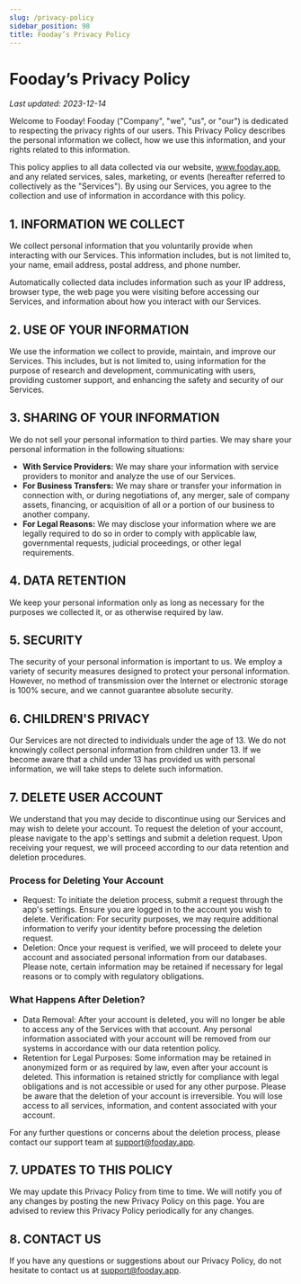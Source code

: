 ```yaml
---
slug: /privacy-policy
sidebar_position: 98
title: Fooday’s Privacy Policy
---
```


# Fooday’s Privacy Policy

_Last updated: 2023-12-14_

Welcome to Fooday! Fooday ("Company", "we", "us", or "our") is dedicated to respecting the privacy rights of our users. This Privacy Policy describes the personal information we collect, how we use this information, and your rights related to this information.

This policy applies to all data collected via our website, www.fooday.app, and any related services, sales, marketing, or events (hereafter referred to collectively as the "Services"). By using our Services, you agree to the collection and use of information in accordance with this policy.

## 1. INFORMATION WE COLLECT

We collect personal information that you voluntarily provide when interacting with our Services. This information includes, but is not limited to, your name, email address, postal address, and phone number.

Automatically collected data includes information such as your IP address, browser type, the web page you were visiting before accessing our Services, and information about how you interact with our Services.

## 2. USE OF YOUR INFORMATION

We use the information we collect to provide, maintain, and improve our Services. This includes, but is not limited to, using information for the purpose of research and development, communicating with users, providing customer support, and enhancing the safety and security of our Services.

## 3. SHARING OF YOUR INFORMATION

We do not sell your personal information to third parties. We may share your personal information in the following situations:

- **With Service Providers:** We may share your information with service providers to monitor and analyze the use of our Services.
- **For Business Transfers:** We may share or transfer your information in connection with, or during negotiations of, any merger, sale of company assets, financing, or acquisition of all or a portion of our business to another company.
- **For Legal Reasons:** We may disclose your information where we are legally required to do so in order to comply with applicable law, governmental requests, judicial proceedings, or other legal requirements.

## 4. DATA RETENTION

We keep your personal information only as long as necessary for the purposes we collected it, or as otherwise required by law.

## 5. SECURITY

The security of your personal information is important to us. We employ a variety of security measures designed to protect your personal information. However, no method of transmission over the Internet or electronic storage is 100% secure, and we cannot guarantee absolute security.

## 6. CHILDREN'S PRIVACY

Our Services are not directed to individuals under the age of 13. We do not knowingly collect personal information from children under 13. If we become aware that a child under 13 has provided us with personal information, we will take steps to delete such information.

## 7. DELETE USER ACCOUNT

We understand that you may decide to discontinue using our Services and may wish to delete your account. To request the deletion of your account, please navigate to the app's settings and submit a deletion request. Upon receiving your request, we will proceed according to our data retention and deletion procedures.

### Process for Deleting Your Account

- Request: To initiate the deletion process, submit a request through the app's settings. Ensure you are logged in to the account you wish to delete.
  Verification: For security purposes, we may require additional information to verify your identity before processing the deletion request.
- Deletion: Once your request is verified, we will proceed to delete your account and associated personal information from our databases. Please note, certain information may be retained if necessary for legal reasons or to comply with regulatory obligations.

### What Happens After Deletion?

- Data Removal: After your account is deleted, you will no longer be able to access any of the Services with that account. Any personal information associated with your account will be removed from our systems in accordance with our data retention policy.
- Retention for Legal Purposes: Some information may be retained in anonymized form or as required by law, even after your account is deleted. This information is retained strictly for compliance with legal obligations and is not accessible or used for any other purpose.
  Please be aware that the deletion of your account is irreversible. You will lose access to all services, information, and content associated with your account.

For any further questions or concerns about the deletion process, please contact our support team at support@fooday.app.

## 7. UPDATES TO THIS POLICY

We may update this Privacy Policy from time to time. We will notify you of any changes by posting the new Privacy Policy on this page. You are advised to review this Privacy Policy periodically for any changes.

## 8. CONTACT US

If you have any questions or suggestions about our Privacy Policy, do not hesitate to contact us at [support@fooday.app](mailto:support@fooday.app).
